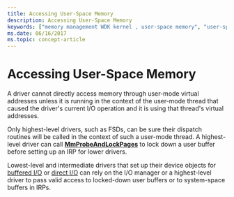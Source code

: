 ```yaml
---
title: Accessing User-Space Memory
description: Accessing User-Space Memory
keywords: ["memory management WDK kernel , user-space memory", "user-space memory WDK kernel", "virtual user-space memory WDK kernel"]
ms.date: 06/16/2017
ms.topic: concept-article
---
```


# Accessing User-Space Memory


A driver cannot directly access memory through user-mode virtual addresses unless it is running in the context of the user-mode thread that caused the driver's current I/O operation and it is using that thread's virtual addresses.

Only highest-level drivers, such as FSDs, can be sure their dispatch routines will be called in the context of such a user-mode thread. A highest-level driver can call [**MmProbeAndLockPages**](/windows-hardware/drivers/ddi/wdm/nf-wdm-mmprobeandlockpages) to lock down a user buffer before setting up an IRP for lower drivers.

Lowest-level and intermediate drivers that set up their device objects for [buffered I/O](methods-for-accessing-data-buffers.md) or [direct I/O](methods-for-accessing-data-buffers.md) can rely on the I/O manager or a highest-level driver to pass valid access to locked-down user buffers or to system-space buffers in IRPs.

 

